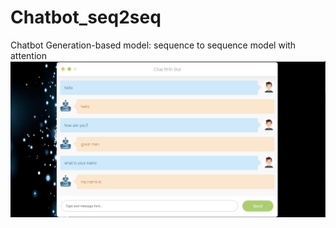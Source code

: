 # Chatbot_seq2seq
Chatbot Generation-based model: sequence to sequence model with attention
![APP](/Images/index.png)
